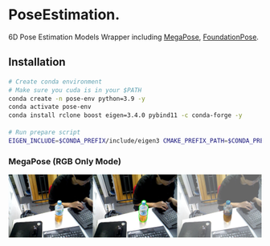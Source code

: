 # PoseEstimation.

6D Pose Estimation Models Wrapper including [MegaPose](https://github.com/megapose6d/megapose6d.git), [FoundationPose](https://github.com/NVlabs/FoundationPose.git).

## Installation
```bash
# Create conda environment
# Make sure you cuda is in your $PATH
conda create -n pose-env python=3.9 -y
conda activate pose-env
conda install rclone boost eigen=3.4.0 pybind11 -c conda-forge -y

# Run prepare script
EIGEN_INCLUDE=$CONDA_PREFIX/include/eigen3 CMAKE_PREFIX_PATH=$CONDA_PREFIX/lib/python3.9/site-packages/pybind11/share/cmake/pybind11:$CONDA_PREFIX/include/eigen3 ./prepare.sh
```

### MegaPose (RGB Only Mode)
![Alt text](assets/megapose.png)
